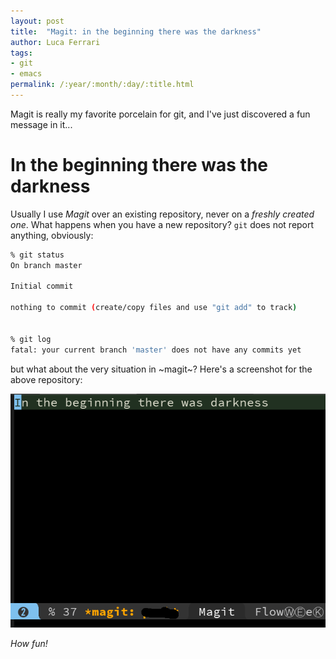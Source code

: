 ```yaml
---
layout: post
title:  "Magit: in the beginning there was the darkness"
author: Luca Ferrari
tags:
- git
- emacs
permalink: /:year/:month/:day/:title.html
---
```

Magit is really my favorite porcelain for git, and I've just discovered a fun message in it...

# In the beginning there was the darkness

Usually I use *Magit* over an existing repository, never on a *freshly created one*.
What happens when you have a new repository? `git` does not report anything, obviously:

```sh
% git status
On branch master

Initial commit

nothing to commit (create/copy files and use "git add" to track)


% git log
fatal: your current branch 'master' does not have any commits yet
```

but what about the very situation in ~magit~?
Here's a screenshot for the above repository:

![magit_initial_repository](/images/posts/magit_initial_repository.png)

*How fun!*
